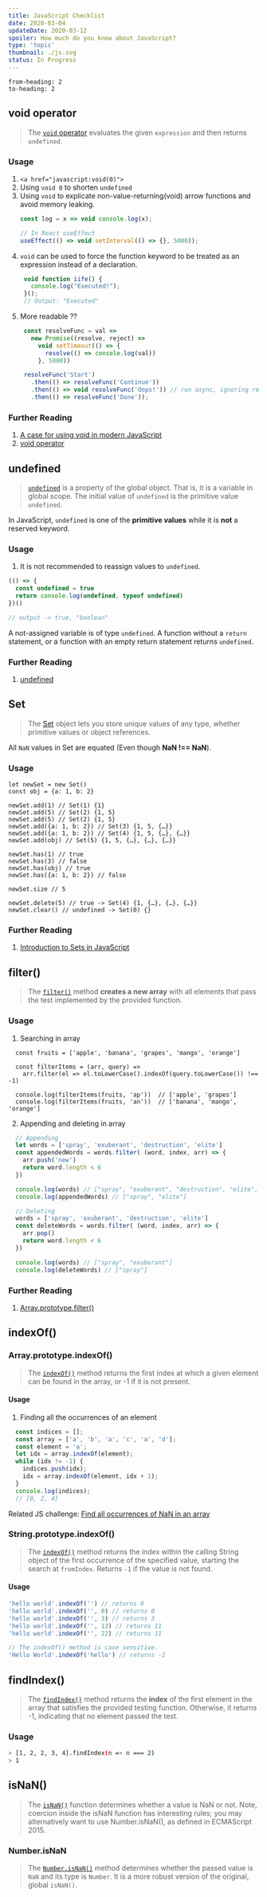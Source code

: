 ```yaml
---
title: JavaScript Checklist
date: 2020-03-04
updateDate: 2020-03-12
spoiler: How much do you know about JavaScript?
type: 'topic'
thumbnail: ./js.svg
status: In Progress
---
```

```toc
from-heading: 2
to-heading: 2
```

## void operator

> The [`void` operator](https://developer.mozilla.org/en-US/docs/Web/JavaScript/Reference/Operators/void) evaluates the given `expression` and then returns `undefined`.

### Usage

1. `<a href="javascript:void(0)">`
2. Using `void 0` to shorten `undefined`
3. Using `void` to explicate non-value-returning(void) arrow functions and avoid memory leaking.
   ```js
   const log = x => void console.log(x);

   // In React useEffect
   useEffect(() => void setInterval(() => {}, 5000));
   ```
4. `void` can be used to force the function keyword to be treated as an expression instead of a declaration.
   ```js
    void function iife() {
      console.log("Executed!");
    }();
    // Output: "Executed"
   ```
5. More readable ??
   ```js
    const resolveFunc = val =>
      new Promise((resolve, reject) =>
        void setTimeout(() => {
          resolve(() => console.log(val))
        }, 5000))

    resolveFunc('Start')
      .then(() => resolveFunc('Continue'))
      .then(() => void resolveFunc('Oops!')) // run async, ignoring result
      .then(() => resolveFunc('Done'));
   ```
   
### Further Reading

1. [A case for using void in modern JavaScript](https://gist.github.com/slikts/dee3702357765dda3d484d8888d3029e)
2. [void operator](https://developer.mozilla.org/en-US/docs/Web/JavaScript/Reference/Operators/void)

## undefined

> [`undefined`](https://developer.mozilla.org/en-US/docs/Web/JavaScript/Reference/Global_Objects/undefined) is a property of the global object. That is, it is a variable in global scope. The initial value of `undefined` is the primitive value `undefined`.

In JavaScript, `undefined` is one of the **primitive values** while it is **not** a reserved keyword. 

### Usage

1. It is not recommended to reassign values to `undefined`. 

```js
(() => {
  const undefined = true
  return console.log(undefined, typeof undefined)
})()

// output -> true, "boolean"
```

A not-assigned variable is of type `undefined`. A function without a `return` statement, or a function with an empty return statement returns `undefined`.

### Further Reading

1. [undefined](https://developer.mozilla.org/en-US/docs/Web/JavaScript/Reference/Global_Objects/undefined)

## Set

> The [Set](https://developer.mozilla.org/en-US/docs/Web/JavaScript/Reference/Global_Objects/Set) object lets you store unique values of any type, whether primitive values or object references.

All `NaN` values in Set are equated (Even though **NaN !== NaN**).

### Usage

```js{6, 8}
let newSet = new Set()
const obj = {a: 1, b: 2}

newSet.add(1) // Set(1) {1}
newSet.add(5) // Set(2) {1, 5}
newSet.add(5) // Set(2) {1, 5}
newSet.add({a: 1, b: 2}) // Set(3) {1, 5, {…}}
newSet.add({a: 1, b: 2}) // Set(4) {1, 5, {…}, {…}}
newSet.add(obj) // Set(5) {1, 5, {…}, {…}, {…}}

newSet.has(1) // true
newSet.has(3) // false
newSet.has(obj) // true
newSet.has({a: 1, b: 2}) // false

newSet.size // 5

newSet.delete(5) // true -> Set(4) {1, {…}, {…}, {…}}
newSet.clear() // undefined -> Set(0) {}
```

### Further Reading

1. [Introduction to Sets in JavaScript](https://alligator.io/js/sets-introduction/)

## filter()

> The [`filter()`](https://developer.mozilla.org/en-US/docs/Web/JavaScript/Reference/Global_Objects/Array/filter) method **creates a new array** with all elements that pass the test implemented by the provided function.

### Usage

1. Searching in array
  ```js{3, 4}
    const fruits = ['apple', 'banana', 'grapes', 'mango', 'orange']

    const filterItems = (arr, query) =>
      arr.filter(el => el.toLowerCase().indexOf(query.toLowerCase()) !== -1)

    console.log(filterItems(fruits, 'ap'))  // ['apple', 'grapes']
    console.log(filterItems(fruits, 'an'))  // ['banana', 'mango', 'orange']
  ```

2. Appending and deleting in array
  ```js
    // Appending
    let words = ['spray', 'exuberant', 'destruction', 'elite']
    const appendedWords = words.filter( (word, index, arr) => {
      arr.push('new')
      return word.length < 6
    })

    console.log(words) // ["spray", "exuberant", "destruction", "elite", "new", "new", "new", "new"]
    console.log(appendedWords) // ["spray", "elite"]

    // Deleting
    words = ['spray', 'exuberant', 'destruction', 'elite']
    const deleteWords = words.filter( (word, index, arr) => {
      arr.pop()
      return word.length < 6
    })

    console.log(words) // ["spray", "exuberant"]
    console.log(deleteWords) // ["spray"]
  ```

### Further Reading

1. [Array.prototype.filter()](https://developer.mozilla.org/en-US/docs/Web/JavaScript/Reference/Global_Objects/Array/filter)

## indexOf()

### Array.prototype.indexOf()

> The [`indexOf()`](https://developer.mozilla.org/en-US/docs/Web/JavaScript/Reference/Global_Objects/Array/indexOf) method returns the first index at which a given element can be found in the array, or -1 if it is not present.

#### Usage

1. Finding all the occurrences of an element

```js
  const indices = [];
  const array = ['a', 'b', 'a', 'c', 'a', 'd'];
  const element = 'a';
  let idx = array.indexOf(element);
  while (idx != -1) {
    indices.push(idx);
    idx = array.indexOf(element, idx + 1);
  }
  console.log(indices);
  // [0, 2, 4]
```

<div class="link-box">

Related JS challenge: [Find all occurrences of NaN in an array](/javascript-challenge/#find-all-occurrences-of-nan-in-an-array)

</div>

### String.prototype.indexOf()

> The [`indexOf()`](https://developer.mozilla.org/en-US/docs/Web/JavaScript/Reference/Global_Objects/String/indexOf) method returns the index within the calling String object of the first occurrence of the specified value, starting the search at `fromIndex`. Returns `-1` if the value is not found.

#### Usage

```js
'hello world'.indexOf('') // returns 0
'hello world'.indexOf('', 0) // returns 0
'hello world'.indexOf('', 3) // returns 3
'hello world'.indexOf('', 13) // returns 11
'hello world'.indexOf('', 22) // returns 11

// The indexOf() method is case sensitive.
'Hello World'.indexOf('hello') // returns -1
```

## findIndex()

> The [`findIndex()`](https://developer.mozilla.org/en-US/docs/Web/JavaScript/Reference/Global_Objects/Array/findIndex) method returns the **index** of the first element in the array that satisfies the provided testing function. Otherwise, it returns -1, indicating that no element passed the test.

### Usage

```bash
> [1, 2, 2, 3, 4].findIndex(n => n === 2)
> 1
```

## isNaN()

> The [`isNaN()`](https://developer.mozilla.org/en-US/docs/Web/JavaScript/Reference/Global_Objects/isNaN) function determines whether a value is NaN or not. Note, coercion inside the isNaN function has interesting rules; you may alternatively want to use Number.isNaN(), as defined in ECMAScript 2015.

### Number.isNaN

> The [`Number.isNaN()`](https://developer.mozilla.org/en-US/docs/Web/JavaScript/Reference/Global_Objects/Number/isNaN) method determines whether the passed value is `NaN` and its type is `Number`. It is a more robust version of the original, global `isNaN()`.

